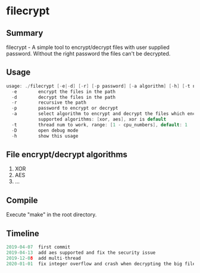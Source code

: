 # filecrypt
## Summary

filecrypt - A simple tool to encrypt/decrypt files with user supplied password. Without the right password the files can't be decrypted.
## Usage
```c
usage: ./filecrypt [-e|-d] [-r] [-p password] [-a algorithm] [-h] [-t num_threads] [-D] path
  -e        encrypt the files in the path
  -d        decrypt the files in the path
  -r        recursive the path
  -p        password to encrypt or decrypt
  -a        select algorithm to encrypt and decrypt the files which encrypted by it
            supported algorithms: [xor, aes], xor is default
  -t        thread num to work, range: [1 - cpu_numbers], default: 1
  -D        open debug mode
  -h        show this usage
```
## File encrypt/decrypt algorithms
1. XOR
2. AES
3. ...

## Compile
Execute "make" in the root directory.
## Timeline
```c
2019-04-07  first commit
2019-04-13  add aes supported and fix the security issue
2019-12-08  add multi-thread
2020-01-01  fix integer overflow and crash when decrypting the big file
```
